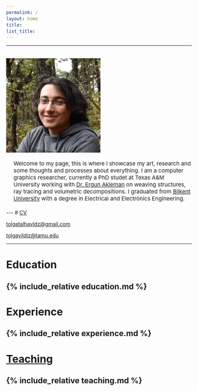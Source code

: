 ```yaml
---
permalink: /
layout: home
title: 
list_title: 
---
```


<style>
    .container{
        display:flex;
        flex-wrap: wrap;
        flex-direction: row;
        justify-content: flex-start;
        padding-top: 20px;
        padding-bottom: 20px;
    }
    .img{
        float:left;
    }
    .text{
        width:512px;
        font-size: 15px;
        padding-left: 20px;
        padding-top: 20px;
    }
</style>
<!-- Google tag (gtag.js) -->
<script async src="https://www.googletagmanager.com/gtag/js?id=G-7K4JVH2ST9"></script>
<script>
  window.dataLayer = window.dataLayer || [];
  function gtag(){dataLayer.push(arguments);}
  gtag('js', new Date());

  gtag('config', 'G-7K4JVH2ST9');
</script>
---
<div class="container">
    <img src="../assets/imgs/pp.jpg" width=256px height=256px>
<div class="text">
Welcome to my page, this is where I showcase my art, research and some thoughts and processes about everything. I am a computer graphics researcher, currently a PhD studet at Texas A&M University working with <a href="http://people.tamu.edu/~ergun/">Dr. Ergun Akleman</a> on weaving structures, ray tracing and volumetric decompositions. I graduated from <a href="https://w3.bilkent.edu.tr/bilkent/">Bilkent University</a> with a degree in Electrical and Electronics Engineering. 

</div>
</div>
---
# <a href="../assets/pdfs/TolgaYildiz_CV.pdf" target="_blank">CV</a>

<a href="mailto:tolgatalhayldz@gmail.com">tolgatalhayldz@gmail.com</a>

<a href="mailto:tolgatalhayldz@gmail.com">tolgayildiz@tamu.edu</a>

---
# Education
{% include_relative education.md %}
---
# Experience
{% include_relative experience.md %}
---
# [Teaching](teaching_header.md)
{% include_relative teaching.md %}
---




